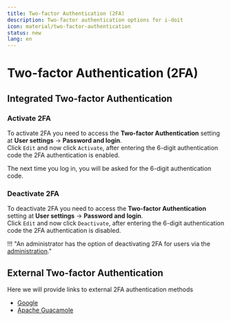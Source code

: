 ```yaml
---
title: Two-factor Authentication (2FA)
description: Two-factor authentication options for i-doit
icon: material/two-factor-authentication
status: new
lang: en
---
```


# Two-factor Authentication (2FA)

## Integrated Two-factor Authentication

### Activate 2FA

To activate 2FA you need to access the **Two-factor Authentication** setting at **User settings** → **Password and login**.<br>
Click `Edit` and now click `Activate`, after entering the 6-digit authentication code the 2FA authentication is enabled.

The next time you log in, you will be asked for the 6-digit authentication code.

### Deactivate 2FA

To deactivate 2FA you need to access the **Two-factor Authentication** setting at **User settings** → **Password and login**.<br>
Click `Edit` and now click `Deactivate`, after entering the 6-digit authentication code the 2FA authentication is disabled.

!!! "An administrator has the option of deactivating 2FA for users via the [administration](../../system-administration/administration/two-factor-authentication.md)."

## External Two-factor Authentication

Here we will provide links to external 2FA authentication methods

-   [Google](https://code.google.com/archive/p/google-authenticator-apache-module/wikis/GoogleAuthenticatorApacheModule.wiki)
-   [Apache Guacamole](https://guacamole.apache.org/doc/gug/totp-auth.html)

